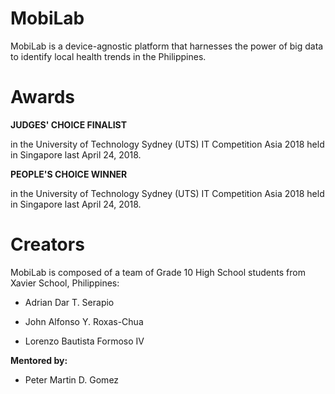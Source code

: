 # MobiLab

MobiLab is a device-agnostic platform that harnesses the power of big data to identify local health trends in the Philippines.

# Awards

**JUDGES' CHOICE FINALIST** 

in the University of Technology Sydney (UTS) IT Competition Asia 2018
held in Singapore last April 24, 2018.

**PEOPLE'S CHOICE WINNER** 

in the University of Technology Sydney (UTS) IT Competition Asia 2018
held in Singapore last April 24, 2018.

# Creators

MobiLab is composed of a team of Grade 10 High School students from Xavier School, Philippines:

* Adrian Dar T. Serapio

* John Alfonso Y. Roxas-Chua

* Lorenzo Bautista Formoso IV

**Mentored by:**

* Peter Martin D. Gomez
